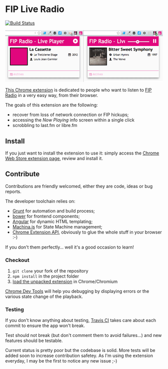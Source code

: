 # FIP Live Radio

[![Build Status](https://travis-ci.org/oncletom/chrome-fip.png?branch=master)](https://travis-ci.org/oncletom/chrome-fip)

![Extension Showcase](src/resources/showcase.png)

[This Chrome extension](https://chrome.google.com/webstore/detail/fip-live-radio/fnhlecpfnocgmmmghkjcipmhdpmpddii) is dedicated to people who want to listen to
[FIP Radio](http://www.fipradio.fr/) in a very easy way, from their browser.

The goals of this extension are the following:
- recover from loss of network connection or FIP hickups;
- accessing the *Now Playing* info screen within a single click
- scrobbling to last.fm or libre.fm

## Install

If you just want to install the extension to use it:
simply access the [Chrome Web Store extension page](https://chrome.google.com/webstore/detail/fip-live-radio/fnhlecpfnocgmmmghkjcipmhdpmpddii),
review and install it.

## Contribute

Contributions are friendly welcomed, either they are code, ideas or bug reports.

The developer toolchain relies on:
- [Grunt](http://gruntjs.com/) for automation and build process;
- [bower](http://bower.io/) for frontend components;
- [Angular](http://angularjs.org/) for dynamic HTML templating;
- [Machina.js](https://github.com/ifandelse/machina.js) for State Machine management;
- [Chrome Extension API](http://developer.chrome.com/extensions/), obviously to glue the whole stuff in your browser :-)

If you don't them perfectly… well it's a good occasion to learn!

### Checkout

1. `git clone` your fork of the repository
1. `npm install` in the project folder
1. [load the unpacked extension](http://developer.chrome.com/extensions/getstarted.html#unpacked) in Chrome/Chromium

[Chrome Dev Tools](https://developers.google.com/chrome-developer-tools/) will
help you debugging by displaying errors or the various state change of the playback.

### Testing

If you don't know anything about testing, [Travis CI](https://travis-ci.org/oncletom/chrome-fip)
takes care about each commit to ensure the app won't break.

Test should not break (but don't comment them to avoid failures...) and new features should be testable.

Current status is pretty poor but the codebase is solid. More tests will be added soon to
increase contribution safetey. As I'm using the extension everyday, I may be the first to notice any new issue ;-)

